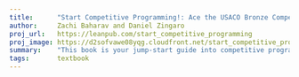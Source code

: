 ```yaml
---
title:      "Start Competitive Programming!: Ace the USACO Bronze Competition"
author:	    Zachi Baharav and Daniel Zingaro
proj_url:   https://leanpub.com/start_competitive_programming
proj_image: https://d2sofvawe08yqg.cloudfront.net/start_competitive_programming/s_hero2x?1705852147
summary:    "This book is your jump-start guide into competitive programming!"
tags:       textbook
---
```

